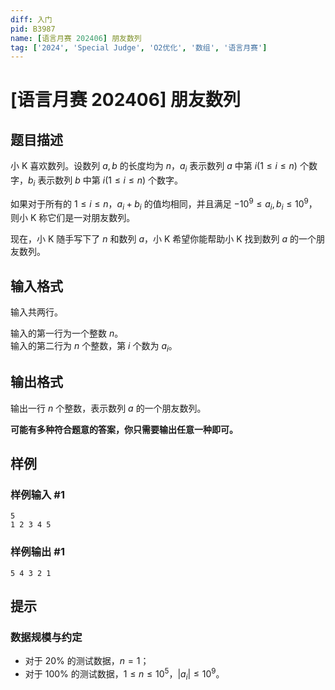 ```yaml
---
diff: 入门
pid: B3987
name: [语言月赛 202406] 朋友数列
tag: ['2024', 'Special Judge', 'O2优化', '数组', '语言月赛']
---
```

# [语言月赛 202406] 朋友数列
## 题目描述

小 K 喜欢数列。设数列 $a,b$ 的长度均为 $n$，$a_i$ 表示数列 $a$ 中第 $i(1 \le i \le n)$ 个数字，$b_i$ 表示数列 $b$ 中第 $i(1 \le i\le n)$ 个数字。

如果对于所有的 $1 \le i \le n$，$a_i+b_i$ 的值均相同，并且满足 $-10^9 \le a_i,b_i \le 10^9$，则小 K 称它们是一对朋友数列。

现在，小 K 随手写下了 $n$ 和数列 $a$，小 K 希望你能帮助小 K 找到数列 $a$ 的一个朋友数列。
## 输入格式

输入共两行。  

输入的第一行为一个整数 $n$。  
输入的第二行为 $n$ 个整数，第 $i$ 个数为 $a_i$。
## 输出格式

输出一行 $n$ 个整数，表示数列 $a$ 的一个朋友数列。

**可能有多种符合题意的答案，你只需要输出任意一种即可。**
## 样例

### 样例输入 #1
```
5
1 2 3 4 5

```
### 样例输出 #1
```
5 4 3 2 1

```
## 提示

### 数据规模与约定

- 对于 $20\%$ 的测试数据，$n=1$；
- 对于 $100\%$ 的测试数据，$1 \le n \le 10^5$，$|a_i| \le 10^9$。
